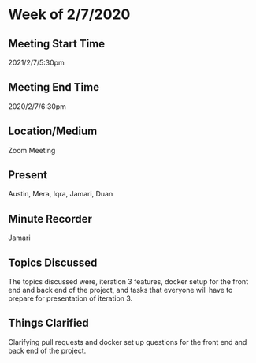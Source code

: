 # Week of 2/7/2020
 
## Meeting Start Time
 
2021/2/7/5:30pm
 
## Meeting End Time
 
2020/2/7/6:30pm
 
## Location/Medium
 
Zoom Meeting
 
## Present
 
Austin, Mera, Iqra, Jamari, Duan
 
## Minute Recorder
 
Jamari
 
## Topics Discussed
 
The topics discussed were, iteration 3 features, docker setup for the front end and back end of the project, and tasks that everyone will have to prepare for presentation of iteration 3.

 
## Things Clarified
Clarifying pull requests and docker set up questions for the front end and back end of the project. 
